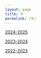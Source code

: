 ```yaml
---
layout: page
title: ⛷️
permalink: /⛷️/
---
```


[2024-2025](./2024-2025.md)

[2023-2024](./2023-2024.md)

[2022-2023](./2022-2023.md)



<script>
    document.getElementsByClassName("post-title").item(0).innerText = null;
</script>
